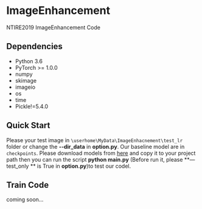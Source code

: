 # ImageEnhancement

NTIRE2019 ImageEnhancement Code

## Dependencies

- Python 3.6
- PyTorch >= 1.0.0
- numpy
- skimage
- imageio
- os
- time
- Pickle!=5.4.0

## Quick Start

Please your test image in ``\userhome\MyData\ImageEnhacnement\test_lr`` folder or change the **--dir_data** in **option.py**. Our baseline model are in ``checkpoints``. Please download models  from [here](https://drive.google.com/drive/folders/1RZ1LcLeXAbeSUvlsovccpi-WJTYBpbv2?usp=sharing) and copy it to your project path then you can run the script **python main.py** (Before run it, please **—test_only ** is True in **option.py**)to test our codel.

## Train Code

coming soon...
